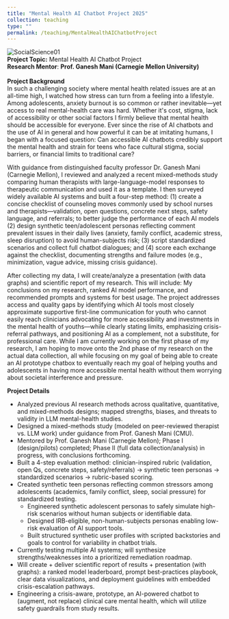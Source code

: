 ```yaml
---
title: "Mental Health AI Chatbot Project 2025"
collection: teaching
type: ""
permalink: /teaching/MentalHealthAIChatbotProject
---
```

![SocialScience01](https://www.tiffu.ca/images/ai1.png)
<br>**Project Topic:** Mental Health AI Chatbot Project
<br>**Research Mentor**: **Prof. Ganesh Mani (Carnegie Mellon University)**
<br><br>**Project Background**
<br>In such a challenging society where mental health related issues are at an all-time high, I watched how stress can turn from a feeling into a lifestyle. Among adolescents, anxiety burnout is so common or rather inevitable—yet access to real mental-health care was hard. Whether it's cost, stigma, lack of accessibility or other social factors I firmly believe that mental health should be accessible for everyone. Ever since the rise of AI chatbots and the use of AI in general and how powerful it can be at imitating humans, I began with a focused question: Can accessible AI chatbots credibly support the mental health and strain for teens who face cultural stigma, social barriers, or financial limits to traditional care? 

With guidance from distinguished faculty professor Dr. Ganesh Mani (Carnegie Mellon), I reviewed and analyzed a recent mixed-methods study comparing human therapists with large-language-model responses to therapeutic communication and used it as a template. I then surveyed widely available AI systems and built a four-step method: (1) create a concise checklist of counseling moves commonly used by school nurses and therapists—validation, open questions, concrete next steps, safety language, and referrals; to better judge the performance of each AI models (2) design synthetic teen/adolescent personas reflecting comment prevalent issues in their daily lives (anxiety, family conflict, academic stress, sleep disruption) to avoid human-subjects risk; (3) script standardized scenarios and collect full chatbot dialogues; and (4) score each exchange against the checklist, documenting strengths and failure modes (e.g., minimization, vague advice, missing crisis guidance). 

After collecting my data, I will create/analyze a presentation (with data graphs) and scientific report of my research. This will include: My conclusions on my research, ranked AI model performance, and recommended prompts and systems for best usage. The project addresses access and quality gaps by identifying which AI tools most closely approximate supportive first-line communication for youth who cannot easily reach clinicians advocating for more accessibility and investments in the mental health of youths—while clearly stating limits, emphasizing crisis-referral pathways, and positioning AI as a complement, not a substitute, for professional care. While I am currently working on the first phase of my research, I am hoping to move onto the 2nd phase of my research on the actual data collection, all while focusing on my goal of being able to create an AI prototype chatbox to eventually reach my goal of helping youths and adolescents in having more accessible mental health without them worrying about societal interference and pressure.

**Project Details**
* Analyzed previous AI research methods across qualitative, quantitative, and mixed-methods designs; mapped strengths, biases, and threats to validity in LLM mental-health studies.
* Designed a mixed-methods study (modeled on peer-reviewed therapist vs. LLM work) under guidance from Prof. Ganesh Mani (CMU). 
* Mentored by Prof. Ganesh Mani (Carnegie Mellon); Phase I (design/pilots) completed; Phase II (full data collection/analysis) in progress, with conclusions forthcoming.
* Built a 4-step evaluation method: clinician-inspired rubric (validation, open Qs, concrete steps, safety/referrals) → synthetic teen personas → standardized scenarios → rubric-based scoring. 
* Created synthetic teen personas reflecting common stressors among adolescents (academics, family conflict, sleep, social pressure) for standardized testing.
  * Engineered synthetic adolescent personas to safely simulate high-risk scenarios without human subjects or identifiable data.
  * Designed IRB-eligible, non-human-subjects personas enabling low-risk evaluation of AI support tools.
  * Built structured synthetic user profiles with scripted backstories and goals to control for variability in chatbot trials. 
* Currently testing multiple AI systems; will synthesize strengths/weaknesses into a prioritized remediation roadmap.
* Will create + deliver scientific report of results + presentation (with graphs): a ranked model leaderboard, prompt best-practices playbook, clear data visualizations, and deployment guidelines with embedded crisis-escalation pathways.
* Engineering a crisis-aware, prototype, an AI-powered chatbot to (augment, not replace) clinical care mental health, which will utilize safety guardrails from study results.






